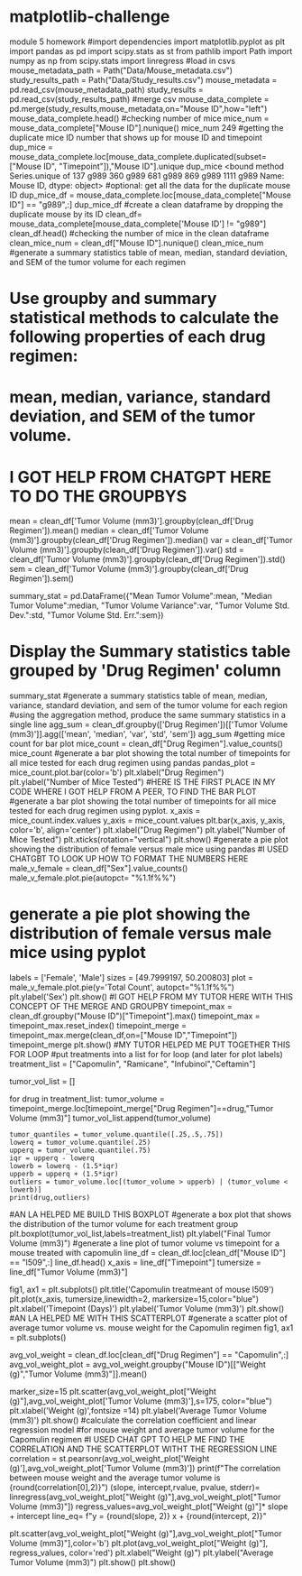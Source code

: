 # matplotlib-challenge
module 5 homework
#import dependencies
import matplotlib.pyplot as plt
import pandas as pd
import scipy.stats as st
from pathlib import Path
import numpy as np
from scipy.stats import linregress
#load in csvs
mouse_metadata_path = Path("Data/Mouse_metadata.csv")
study_results_path = Path("Data/Study_results.csv")
mouse_metadata = pd.read_csv(mouse_metadata_path)
study_results = pd.read_csv(study_results_path)
#merge csv
mouse_data_complete = pd.merge(study_results,mouse_metadata,on="Mouse ID",how="left")
mouse_data_complete.head()
#checking number of mice
mice_num = mouse_data_complete["Mouse ID"].nunique()
mice_num
249
#getting the duplicate mice ID number that shows up for mouse ID and timepoint
dup_mice = mouse_data_complete.loc[mouse_data_complete.duplicated(subset=["Mouse ID", "Timepoint"]),"Mouse ID"].unique
dup_mice
<bound method Series.unique of 137     g989
360     g989
681     g989
869     g989
1111    g989
Name: Mouse ID, dtype: object>
#optional: get all the data for the duplicate mouse ID
dup_mice_df = mouse_data_complete.loc[mouse_data_complete["Mouse ID"] == "g989",:]
dup_mice_df
#create a clean dataframe by dropping the duplicate mouse by its ID
clean_df= mouse_data_complete[mouse_data_complete['Mouse ID'] != "g989"]
clean_df.head()
#checking the number of mice in the clean dataframe
clean_mice_num = clean_df["Mouse ID"].nunique()
clean_mice_num
#generate a summary  statistics table of mean, median, standard deviation, and SEM of the tumor volume for each regimen
# Use groupby and summary statistical methods to calculate the following properties of each drug regimen: 
# mean, median, variance, standard deviation, and SEM of the tumor volume. 
# I GOT HELP FROM CHATGPT HERE TO DO THE GROUPBYS
mean = clean_df['Tumor Volume (mm3)'].groupby(clean_df['Drug Regimen']).mean()
median = clean_df['Tumor Volume (mm3)'].groupby(clean_df['Drug Regimen']).median()
var = clean_df['Tumor Volume (mm3)'].groupby(clean_df['Drug Regimen']).var()
std = clean_df['Tumor Volume (mm3)'].groupby(clean_df['Drug Regimen']).std()
sem = clean_df['Tumor Volume (mm3)'].groupby(clean_df['Drug Regimen']).sem()

summary_stat = pd.DataFrame({"Mean Tumor Volume":mean, 
                            "Median Tumor Volume":median, 
                           "Tumor Volume Variance":var, 
                           "Tumor Volume Std. Dev.":std, 
                           "Tumor Volume Std. Err.":sem})
# Display the Summary statistics table grouped by 'Drug Regimen' column
summary_stat
#generate a summary statistics table of mean, median, variance, standard deviation, and sem of the tumor volume for each region
#using the aggregation method, produce the same summary statistics in a single line
agg_sum =  clean_df.groupby(['Drug Regimen'])[['Tumor Volume (mm3)']].agg(['mean', 'median', 'var', 'std', 'sem'])
agg_sum
#getting mice count for bar plot
mice_count = clean_df["Drug Regimen"].value_counts()
mice_count
#generate a bar plot showing the total number of timepoints for all mice tested for each drug regimen using pandas
pandas_plot = mice_count.plot.bar(color='b')
plt.xlabel("Drug Regimen")
plt.ylabel("Number of Mice Tested")
#HERE IS THE FIRST PLACE IN MY CODE WHERE I GOT HELP FROM A PEER, TO FIND THE BAR PLOT
#generate a bar plot showing the total number of timepoints for all mice tested for each drug regimen using pyplot.
x_axis = mice_count.index.values
y_axis = mice_count.values
plt.bar(x_axis, y_axis, color='b', align='center')
plt.xlabel("Drug Regimen")
plt.ylabel("Number of Mice Tested")
plt.xticks(rotation="vertical")
plt.show()
#generate a pie plot showing the distribution of female versus male mice using pandas
#I USED CHATGBT TO LOOK UP HOW TO FORMAT THE NUMBERS HERE
male_v_female = clean_df["Sex"].value_counts()
male_v_female.plot.pie(autopct= "%1.1f%%")
# generate a pie plot showing the distribution of female versus male mice using pyplot
labels = ['Female', 'Male']
sizes = [49.7999197, 50.200803]
plot = male_v_female.plot.pie(y='Total Count', autopct="%1.1f%%")
plt.ylabel('Sex')
plt.show()
#I GOT HELP FROM MY TUTOR HERE WITH THIS CONCEPT OF THE MERGE AND GROUPBY
timepoint_max = clean_df.groupby("Mouse ID")["Timepoint"].max()
timepoint_max = timepoint_max.reset_index()
timepoint_merge = timepoint_max.merge(clean_df,on=["Mouse ID","Timepoint"])
timepoint_merge
plt.show()
#MY TUTOR HELPED ME PUT TOGETHER THIS FOR LOOP
#put treatments into a list for for loop (and later for plot labels)
treatment_list = ["Capomulin", "Ramicane", "Infubinol","Ceftamin"]

tumor_vol_list = []

for drug in treatment_list:
    tumor_volume = timepoint_merge.loc[timepoint_merge["Drug Regimen"]==drug,"Tumor Volume (mm3)"]
    tumor_vol_list.append(tumor_volume)
    
    tumor_quantiles = tumor_volume.quantile([.25,.5,.75])
    lowerq = tumor_volume.quantile(.25)
    upperq = tumor_volume.quantile(.75)
    iqr = upperq - lowerq
    lowerb = lowerq - (1.5*iqr)
    upperb = upperq + (1.5*iqr)
    outliers = tumor_volume.loc[(tumor_volume > upperb) | (tumor_volume < lowerb)]
    print(drug,outliers)
#AN LA HELPED ME BUILD THIS BOXPLOT
#generate a box plot that shows the distribution of the tumor volume for each treatment group
plt.boxplot(tumor_vol_list,labels=treatment_list)
plt.ylabel("Final Tumor Volume (mm3)")
#generate a line plot of tumor volume vs timepoint for a mouse treated with capomulin
line_df = clean_df.loc[clean_df["Mouse ID"] == "l509",:]
line_df.head()
x_axis = line_df["Timepoint"]
tumersize = line_df["Tumor Volume (mm3)"]

fig1, ax1 = plt.subplots()
plt.title('Capomulin treatmeant of mouse l509')
plt.plot(x_axis, tumersize,linewidth=2, markersize=15,color="blue")
plt.xlabel('Timepoint (Days)')
plt.ylabel('Tumor Volume (mm3)')
plt.show()
#AN LA HELPED ME WITH THIS SCATTERPLOT
#generate a scatter plot of average tumor volume vs. mouse weight for the Capomulin regimen
fig1, ax1 = plt.subplots()

avg_vol_weight = clean_df.loc[clean_df["Drug Regimen"] == "Capomulin",:]
avg_vol_weight_plot = avg_vol_weight.groupby("Mouse ID")[["Weight (g)","Tumor Volume (mm3)"]].mean()


marker_size=15
plt.scatter(avg_vol_weight_plot["Weight (g)"],avg_vol_weight_plot['Tumor Volume (mm3)'],s=175, color="blue")
plt.xlabel('Weight (g)',fontsize =14)
plt.ylabel('Average Tumor Volume (mm3)')
plt.show()
#calculate the correlation coefficient and linear regression model 
#for mouse weight and average tumor volume for the Capomulin regimen
#I USED CHAT GPT TO HELP ME FIND THE CORRELATION AND THE SCATTERPLOT WITHT THE REGRESSION LINE
correlation = st.pearsonr(avg_vol_weight_plot['Weight (g)'],avg_vol_weight_plot['Tumor Volume (mm3)'])
print(f"The correlation between mouse weight and the average tumor volume is {round(correlation[0],2)}")
(slope, intercept,rvalue, pvalue, stderr)= linregress(avg_vol_weight_plot["Weight (g)"],avg_vol_weight_plot["Tumor Volume (mm3)"])
regress_values=avg_vol_weight_plot["Weight (g)"]* slope + intercept
line_eq= f"y = {round(slope, 2)} x + {round(intercept, 2)}"

plt.scatter(avg_vol_weight_plot["Weight (g)"],avg_vol_weight_plot["Tumor Volume (mm3)"],color='b')
plt.plot(avg_vol_weight_plot["Weight (g)"], regress_values, color='red')
plt.xlabel("Weight (g)")
plt.ylabel("Average Tumor Volume (mm3)")
plt.show()
plt.show()
